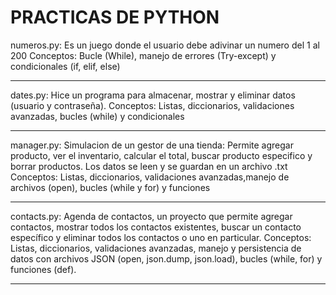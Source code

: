 # PRACTICAS DE PYTHON
numeros.py: Es un juego donde el usuario debe adivinar un numero del 1 al 200
Conceptos: Bucle (While), manejo de errores (Try-except) y condicionales (if, elif, else) 
_______________________________________________________________________________________________________________________
dates.py: Hice un programa para almacenar, mostrar y eliminar datos (usuario y contraseña). 
Conceptos: Listas, diccionarios, validaciones avanzadas, bucles (while) y condicionales
_______________________________________________________________________________________________________________________
manager.py: Simulacion de un gestor de una tienda: Permite agregar producto, ver el inventario, calcular el total, buscar producto especifico y borrar productos. Los datos se leen y se guardan en un archivo .txt
Conceptos: Listas, diccionarios, validaciones avanzadas,manejo de archivos (open), bucles (while y for)  y funciones
_______________________________________________________________________________________________________________________
contacts.py: Agenda de contactos, un proyecto que permite agregar contactos, mostrar todos los contactos existentes, buscar un contacto específico y eliminar todos los contactos o uno en particular.
Conceptos: Listas, diccionarios, validaciones avanzadas, manejo y persistencia de datos con archivos JSON (open, json.dump, json.load), bucles (while, for) y funciones (def).
_______________________________________________________________________________________________________________________

